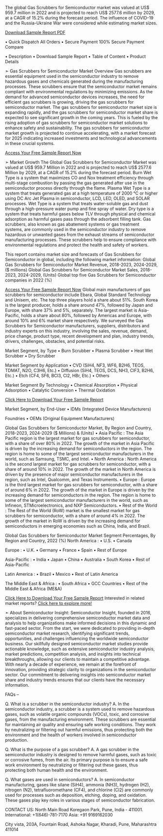 The global Gas Scrubbers for Semiconductor market was valued at US$ 959.7 million in 2022 and is projected to reach US$ 2577.6 million by 2029, at a CAGR of 15.2% during the forecast period. The influence of COVID-19 and the Russia-Ukraine War were considered while estimating market sizes.

 [Download Sample Report PDF](https://semiconductorinsight.com/report/gas-scrubbers-for-semiconductor-market/)

•	Quick Dispatch
All Orders
•	Secure Payment
100% Secure Payment
Compare

•	Description
•	Download Sample Report
•	Table of Content
•	Product Details

➣ Gas Scrubbers for Semiconductor Market Overview
Gas scrubbers are essential equipment used in the semiconductor industry to remove hazardous gases and chemicals generated during the manufacturing processes. These scrubbers ensure that the semiconductor market remains compliant with environmental regulations by minimizing emissions. As the demand for advanced semiconductor devices increases, the need for efficient gas scrubbers is growing, driving the gas scrubbers for semiconductor market. The gas scrubbers for semiconductor market size is expanding rapidly, and the gas scrubbers for semiconductor market share is expected to see significant growth in the coming years.
This is fueled by the rising adoption of gas scrubbers for semiconductor market solutions to enhance safety and sustainability. The gas scrubbers for semiconductor market growth is projected to continue accelerating, with a market forecast for 2025 indicating increased investments and technological advancements in these crucial systems.

[Access Your Free Sample Report Now](https://semiconductorinsight.com/report/gas-scrubbers-for-semiconductor-market/)

➣ Market Growth
The Global Gas Scrubbers for Semiconductor Market was valued at US$ 959.7 Million in 2022 and is projected to reach US$ 2577.6 Million by 2029, at a CAGR of 15.2% during the forecast period.
Burn Wet Type is a system that maximizes CO and Nox treatment efficiency through multi-stage combustion by passing the gas generated after use in the semiconductor process directly through the flame. Plasma Wet Type is a system that treats generated gas at a high temperature of 2000 °C or higher using DC Arc Jet Plasma in semiconductor, LCD, LED, OLED, and SOLAR processes. Wet Type is a system that treats water-soluble gas and dust through a high-pressure water pump and fine spray of water. Dry type is a system that treats harmful gases below TLV through physical and chemical adsorption as harmful gases pass through the adsorbent filling tank.
Gas scrubbers, also known as gas abatement systems or gas treatment systems, are commonly used in the semiconductor industry to remove hazardous or unwanted gases from the exhaust streams of semiconductor manufacturing processes. These scrubbers help to ensure compliance with environmental regulations and protect the health and safety of workers.
 
This report contains market size and forecasts of Gas Scrubbers for Semiconductor in global, including the following market information:
Global Gas Scrubbers for Semiconductor Market Revenue, 2018-2023, 2024-2029, ($ millions)
Global Gas Scrubbers for Semiconductor Market Sales, 2018-2023, 2024-2029, (Units)
Global top five Gas Scrubbers for Semiconductor companies in 2022 (%)

[Access Your Free Sample Report Now](https://semiconductorinsight.com/report/gas-scrubbers-for-semiconductor-market/)
Global main manufacturers of gas scrubbers for semiconductor include Ebara, Global Standard Technology and Unisem, etc. The top three players hold a share about 51%. South Korea is the largest producer, holds a share around 47%, followed by Japan and Europe, with share 37% and 5%, separately. The largest market is Asia-Pacific, holds a share about 80%, followed by Americas and Europe, with around 10% and 6% market share respectively.
We surveyed the Gas Scrubbers for Semiconductor manufacturers, suppliers, distributors and industry experts on this industry, involving the sales, revenue, demand, price change, product type, recent development and plan, industry trends, drivers, challenges, obstacles, and potential risks.

Market Segment, by Type
•	Burn Scrubber
•	Plasma Scrubber
•	Heat Wet Scrubber
•	Dry Scrubber

Market Segment by Application
•	CVD (SiH4, NF3, WF6, B2H6, TEOS, TDMAT, N2O, C3H6, Etc.)
•	Diffusion (SiH4, TEOS, DCS, NH3, ClF3, B2H6, Etc.)
•	Etch (CF4, SF6, BCl3, Cl2, HBr, Etc.)
•	Others

Market Segment By Technology
•	    Chemical Absorption
•	    Physical Adsorption
•	    Catalytic Conversion
•	    Thermal Oxidation

[Click Here to Download Your Free Sample Report](https://semiconductorinsight.com/report/gas-scrubbers-for-semiconductor-market/)

Market Segment, by End-User
•	 IDMs (Integrated Device Manufacturers)

Foundries
•	OEMs (Original Equipment Manufacturers)

Global Gas Scrubbers for Semiconductor Market, By Region and Country, 2018-2023, 2024-2029 ($ Millions) & (Units)
•	Asia Pacific : The Asia Pacific region is the largest market for gas scrubbers for semiconductor, with a share of over 80% in 2022. The growth of the market in Asia Pacific is driven by the increasing demand for semiconductors in the region. The region is home to some of the largest semiconductor manufacturers in the world, such as Samsung, TSMC, and Intel.
•	North America : North America is the second largest market for gas scrubbers for semiconductor, with a share of around 10% in 2022. The growth of the market in North America is driven by the presence of major semiconductor manufacturers in the region, such as Intel, Qualcomm, and Texas Instruments.
•	Europe : Europe is the third largest market for gas scrubbers for semiconductor, with a share of around 6% in 2022. The growth of the market in Europe is driven by the increasing demand for semiconductors in the region. The region is home to some of the largest semiconductor manufacturers in the world, such as Infineon, STMicroelectronics, and NXP Semiconductors.
•	Rest of the World : The Rest of the World (RoW) market is the smallest market for gas scrubbers for semiconductor, with a share of around 4% in 2022. The growth of the market in RoW is driven by the increasing demand for semiconductors in emerging economies such as China, India, and Brazil.

Global Gas Scrubbers for Semiconductor Market Segment Percentages, By Region and Country, 2022 (%)
North America :
•	U.S.
•	Canada

Europe :
•	U.K.
•	Germany
•	France
•	Spain
•	Rest of Europe

Asia-Pacific :
•	India
•	Japan
•	China
•	Australia
•	South Korea
•	Rest of Asia-Pacific

Latin America :
•	Brazil
•	Mexico
•	Rest of Latin America

The Middle East & Africa :
•	South Africa
•	GCC Countries
•	Rest of the Middle East & Africa (ME&A)

[Click Here to Download Your Free Sample Report]([url](https://semiconductorinsight.com/report/gas-scrubbers-for-semiconductor-market/))
Interested in related market reports? [Click here to explore more!](https://semiconductorinsight.com/report/gas-scrubbers-for-semiconductor-market/)

➣ About Semiconductor Insight:
Semiconductor Insight, founded in 2016, specializes in delivering comprehensive semiconductor market data and analysis to help organizations make informed decisions in this dynamic and fast-paced sector. From the start, we were dedicated to providing in-depth semiconductor market research, identifying significant trends, opportunities, and challenges influencing the worldwide semiconductor business.
Our skillfully designed semiconductor market studies provide actionable knowledge, such as extensive semiconductor industry analysis, market predictions, competition analysis, and insights into technical breakthroughs, allowing our clients to maintain a competitive advantage. With nearly a decade of experience, we remain at the forefront of innovation, providing strategic clarity to organizations in the semiconductor sector.
Our commitment to delivering insights into semiconductor market share and industry trends ensures that our clients have the necessary information.
 
FAQs –
 
Q. What is a scrubber in the semiconductor industry?
A. In the semiconductor industry, a scrubber is a system used to remove hazardous gases, such as volatile organic compounds (VOCs), toxic, and corrosive gases, from the manufacturing environment. These scrubbers are essential for maintaining air quality and ensuring safe working conditions. They work by neutralizing or filtering out harmful emissions, thus protecting both the environment and the health of workers involved in semiconductor production.

Q. What is the purpose of a gas scrubber?
A.  A gas scrubber in the semiconductor industry is designed to remove harmful gases, such as toxic or corrosive fumes, from the air. Its primary purpose is to ensure a safe work environment by neutralizing or filtering out these gases, thus protecting both human health and the environment.

Q. What gases are used in semiconductors?
A. In semiconductor manufacturing, gases like silane (SiH4), ammonia (NH3), hydrogen (H2), nitrogen (N2), tetrafluoromethane (CF4), and chlorine (Cl2) are commonly used for processes such as deposition, etching, doping, and oxidation. These gases play key roles in various stages of semiconductor fabrication.

CONTACT US:
North Main Road Koregaon Park, Pune, India - 411001.
International: +1(646)-781-7170
Asia: +91 9169162030

City vista, 203A, Fountain Road, Ashoka Nagar, Kharadi, Pune, Maharashtra 411014

